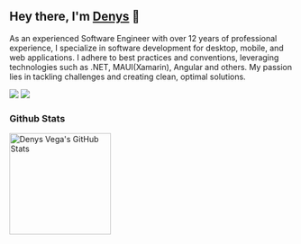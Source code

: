 ## Hey there, I'm [Denys](https://www.linkedin.com/in/dbvega87/) 👋

<p>
    As an experienced Software Engineer with over 12 years of professional experience, I specialize in software development for desktop, mobile, and web applications. I adhere to best practices and conventions, leveraging technologies such as .NET, MAUI(Xamarin), Angular and others. My passion lies in tackling challenges and creating clean, optimal solutions.
</p>
<p align="left">  
    <a href="https://linkedin.com/in/dbvega87"><img src="https://img.shields.io/badge/-LinkedIn-2D2B55?style=flat-square&logo=linkedin&logoColor=white"/></a>
    <a href="https://stackoverflow.com/users/2322038/dbvega"><img src="https://img.shields.io/badge/-StackOverflow-e98311?style=flat-square&logo=StackOverflow&logoColor=fff"/></a>
</p>

### Github Stats
<a href="https://github.com/denysvega">
  <img height="180em" src="https://github-readme-stats.vercel.app/api?username=denysvega&show_icons=true&theme=github&count_private=true" alt="Denys Vega's GitHub Stats" />
</a>
